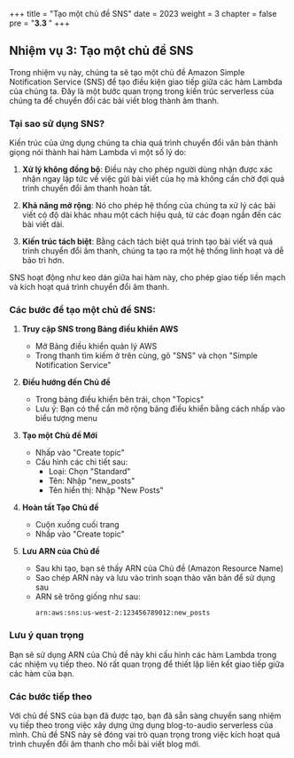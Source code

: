 +++
title = "Tạo một chủ đề SNS"
date = 2023
weight = 3
chapter = false
pre = "<b>3.3 </b>"
+++

## Nhiệm vụ 3: Tạo một chủ đề SNS

Trong nhiệm vụ này, chúng ta sẽ tạo một chủ đề Amazon Simple Notification Service (SNS) để tạo điều kiện giao tiếp giữa các hàm Lambda của chúng ta. Đây là một bước quan trọng trong kiến trúc serverless của chúng ta để chuyển đổi các bài viết blog thành âm thanh.

### Tại sao sử dụng SNS?

Kiến trúc của ứng dụng chúng ta chia quá trình chuyển đổi văn bản thành giọng nói thành hai hàm Lambda vì một số lý do:

1. **Xử lý không đồng bộ**: Điều này cho phép người dùng nhận được xác nhận ngay lập tức về việc gửi bài viết của họ mà không cần chờ đợi quá trình chuyển đổi âm thanh hoàn tất.

2. **Khả năng mở rộng**: Nó cho phép hệ thống của chúng ta xử lý các bài viết có độ dài khác nhau một cách hiệu quả, từ các đoạn ngắn đến các bài viết dài.

3. **Kiến trúc tách biệt**: Bằng cách tách biệt quá trình tạo bài viết và quá trình chuyển đổi âm thanh, chúng ta tạo ra một hệ thống linh hoạt và dễ bảo trì hơn.

SNS hoạt động như keo dán giữa hai hàm này, cho phép giao tiếp liền mạch và kích hoạt quá trình chuyển đổi âm thanh.

### Các bước để tạo một chủ đề SNS:

1. **Truy cập SNS trong Bảng điều khiển AWS**
   - Mở Bảng điều khiển quản lý AWS
   - Trong thanh tìm kiếm ở trên cùng, gõ "SNS" và chọn "Simple Notification Service"

2. **Điều hướng đến Chủ đề**
   - Trong bảng điều khiển bên trái, chọn "Topics"
   - Lưu ý: Bạn có thể cần mở rộng bảng điều khiển bằng cách nhấp vào biểu tượng menu

3. **Tạo một Chủ đề Mới**
   - Nhấp vào "Create topic"
   - Cấu hình các chi tiết sau:
     - Loại: Chọn "Standard"
     - Tên: Nhập "new_posts"
     - Tên hiển thị: Nhập "New Posts"

4. **Hoàn tất Tạo Chủ đề**
   - Cuộn xuống cuối trang
   - Nhấp vào "Create topic"

5. **Lưu ARN của Chủ đề**
   - Sau khi tạo, bạn sẽ thấy ARN của Chủ đề (Amazon Resource Name)
   - Sao chép ARN này và lưu vào trình soạn thảo văn bản để sử dụng sau
   - ARN sẽ trông giống như sau:
     ```
     arn:aws:sns:us-west-2:123456789012:new_posts
     ```

### Lưu ý quan trọng

Bạn sẽ sử dụng ARN của Chủ đề này khi cấu hình các hàm Lambda trong các nhiệm vụ tiếp theo. Nó rất quan trọng để thiết lập liên kết giao tiếp giữa các hàm của bạn.

### Các bước tiếp theo

Với chủ đề SNS của bạn đã được tạo, bạn đã sẵn sàng chuyển sang nhiệm vụ tiếp theo trong việc xây dựng ứng dụng blog-to-audio serverless của mình. Chủ đề SNS này sẽ đóng vai trò quan trọng trong việc kích hoạt quá trình chuyển đổi âm thanh cho mỗi bài viết blog mới.